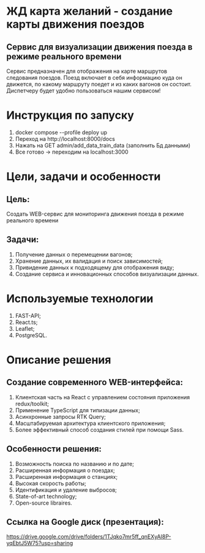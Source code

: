 # ЖД карта желаний - cоздание карты движения поездов   
## Сервис для визуализации движения поезда в режиме реального времени   

Сервис предназначен для отображения на карте маршрутов следования поездов. Поезд включает в себя информацию куда он движется, по какому маршруту поедет и из каких вагонов он состоит.   
Диспетчеру будет удобно пользоваться нашим сервисом!   

# Инструкция по запуску
1) docker compose --profile deploy up
2) Переход на http://localhost:8000/docs
3) Нажать на GET admin/add_data_train_data (заполнить Бд данными)
4) Все готово -> переходим на localhost:3000

# Цели, задачи и особенности
## Цель:
Создать WEB-сервис для мониторинга движения поезда в режиме реального времени

## Задачи:
1) Получение данных о перемещении вагонов;
2) Хранение данных, их валидация и поиск зависимостей;
3) Привидение данных к подходящему для отображения виду;
4) Создание сервиса и инновационных способов  визуализации данных.   
   
# Используемые технологии
1) FAST-API;
2) React.ts;
3) Leaflet;
4) PostgreSQL.

# Описание решения
## Создание современного WEB-интерфейса:
1) Клиентская часть на React с управлением состояния приложения redux/toolkit;
2) Применение TypeScript для типизации данных;
3) Асинхронные запросы RTK Query;
4) Масштабируемая архитектура клиентского приложения;
5) Более эффективный способ создания стилей при помощи Sass.   

## Особенности решения:
1) Возможность поиска по названию и по дате;
2) Расширенная информация о поездах;
3) Расширенная информация о станциях;
4) Высокая скорость работы;
5) Идентификация и удаление выбросов;
6) State-of-art technology;
7) Open-source libraires.   
  
## Ссылка на Google диск (презентация):    
https://drive.google.com/drive/folders/1TJqko7mr5ff_qnEXyAI8P-yqEbtJ5W75?usp=sharing    
   


<!-- MARKDOWN LINKS & IMAGES -->
<!-- https://www.markdownguide.org/basic-syntax/#reference-style-links -->
[React.js]: https://img.shields.io/badge/React-20232A?style=for-the-badge&logo=react&logoColor=61DAFB
[React-url]: https://reactjs.org/

[FastApi.py]: https://fastapi.tiangolo.com/img/logo-margin/logo-teal.png
[FastApi-url]: https://fastapi.tiangolo.com/
